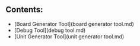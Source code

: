 


## Contents:


- [Board Generator Tool](board generator tool.md)
- [Debug Tool](debug tool.md)
- [Unit Generator Tool](unit generator tool.md)